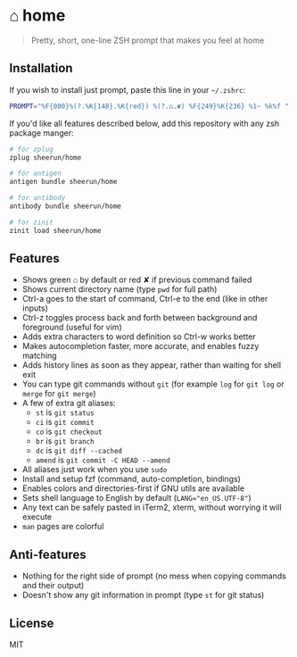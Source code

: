 # ⌂ home

> Pretty, short, one-line ZSH prompt that makes you feel at home

## Installation

If you wish to install just prompt, paste this line in your `~/.zshrc`:


```zsh
PROMPT="%F{000}%(?.%K{148}.%K{red}) %(?.⌂.✘) %F{249}%K{236} %1~ %k%f "
```

If you'd like all features described below, add this repository with any zsh package manger:

```zsh
# for zplug
zplug sheerun/home

# for antigen
antigen bundle sheerun/home

# for antibody
antibody bundle sheerun/home

# for zinit
zinit load sheerun/home
```

## Features

- Shows green ⌂ by default or red ✘ if previous command failed
- Shows current directory name (type `pwd` for full path)
- Ctrl-a goes to the start of command, Ctrl-e to the end (like in other inputs)
- Ctrl-z toggles process back and forth between background and foreground (useful for vim)
- Adds extra characters to word definition so Ctrl-w works better
- Makes autocompletion faster, more accurate, and enables fuzzy matching
- Adds history lines as soon as they appear, rather than waiting for shell exit
- You can type git commands without `git` (for example `log` for `git log` or `merge` for `git merge`)
- A few of extra git aliases:
  - `st` is `git status`
  - `ci` is `git commit`
  - `co` is `git checkout`
  - `br` is `git branch`
  - `dc` is `git diff --cached`
  - `amend` is `git commit -C HEAD --amend`
- All aliases just work when you use `sudo`
- Install and setup fzf (command, auto-completion, bindings)
- Enables colors and directories-first if GNU utils are available
- Sets shell language to English by default (`LANG="en_US.UTF-8"`)
- Any text can be safely pasted in iTerm2, xterm, without worrying it will execute
- `man` pages are colorful

## Anti-features

- Nothing for the right side of prompt (no mess when copying commands and their output)
- Doesn't show any git information in prompt (type `st` for git status)

## License

MIT
